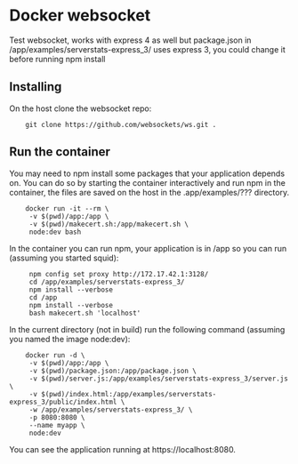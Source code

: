 Docker websocket
================

Test websocket, works with express 4 as well but package.json in /app/examples/serverstats-express_3/ uses express 3, you could change it before running npm install

Installing
----------

On the host clone the websocket repo:

        git clone https://github.com/websockets/ws.git .
        
Run the container
-----------------

You may need to npm install some packages that your application depends on. You can do so by starting the container interactively and run npm in the container, the files are saved on the host in the .app/examples/??? directory.

        docker run -it --rm \
         -v $(pwd)/app:/app \
         -v $(pwd)/makecert.sh:/app/makecert.sh \
         node:dev bash

In the container you can run npm, your application is in /app so you can run (assuming you started squid):

         npm config set proxy http://172.17.42.1:3128/
         cd /app/examples/serverstats-express_3/
         npm install --verbose
         cd /app
         npm install --verbose
         bash makecert.sh 'localhost'

In the current directory (not in build) run the following command (assuming you named the image node:dev):

        docker run -d \
         -v $(pwd)/app:/app \
         -v $(pwd)/package.json:/app/package.json \
         -v $(pwd)/server.js:/app/examples/serverstats-express_3/server.js \
         -v $(pwd)/index.html:/app/examples/serverstats-express_3/public/index.html \
         -w /app/examples/serverstats-express_3/ \
         -p 8080:8080 \
         --name myapp \
         node:dev
         
You can see the application running at https://localhost:8080.
